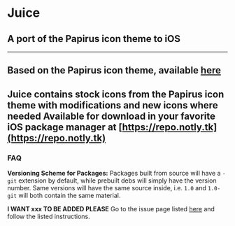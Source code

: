 # Juice
## A port of the Papirus icon theme to iOS

---

Based on the Papirus icon theme, available [here](https://github.com/PapirusDevelopmentTeam/papirus-icon-theme)
---
Juice contains stock icons from the Papirus icon theme with modifications and new icons where needed
Available for download in your favorite iOS package manager at [https://repo.notly.tk](https://repo.notly.tk)
---
### FAQ
**Versioning Scheme for Packages:**
Packages built from source will have a ``-git`` extension by default, while prebuilt debs will simply have the version number. Same versions will have the same source inside, i.e. ``1.0`` and ``1.0-git`` will both contain the same material.

**I WANT xxx TO BE ADDED PLEASE**
Go to the issue page listed [here](https://github.com/hwittenborn/juice/issues/1) and follow the listed instructions.
